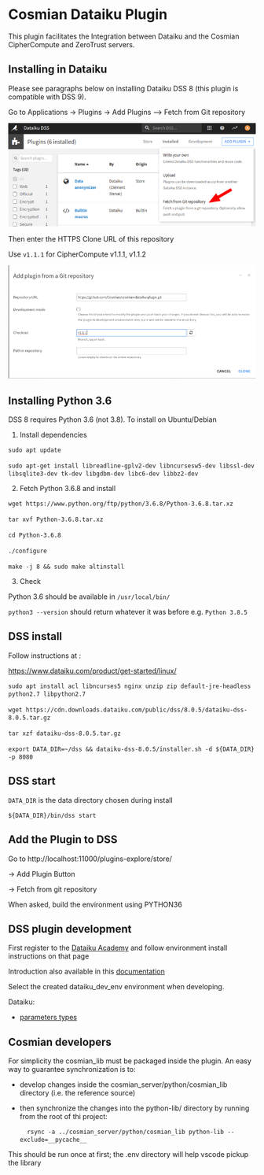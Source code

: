 # Cosmian Dataiku Plugin

This plugin facilitates the Integration between Dataiku and the Cosmian CipherCompute and ZeroTrust servers.

## Installing in Dataiku

Please see paragraphs below on installing Dataiku DSS 8 (this plugin is compatible with DSS 9).

Go to Applications -> Plugins -> Add Plugins --> Fetch from Git repository

![dss_plugins](./dss_plugins.png)

Then enter the HTTPS Clone URL of this repository

Use `v1.1.1` for CipherCompute v1.1.1, v1.1.2

![plugin_url](./plugin_url.png)


## Installing Python 3.6

DSS 8 requires Python 3.6 (not 3.8). To install on Ubuntu/Debian

1. Install dependencies

```
sudo apt update

sudo apt-get install libreadline-gplv2-dev libncursesw5-dev libssl-dev libsqlite3-dev tk-dev libgdbm-dev libc6-dev libbz2-dev
```

2. Fetch Python 3.6.8 and install

```
wget https://www.python.org/ftp/python/3.6.8/Python-3.6.8.tar.xz

tar xvf Python-3.6.8.tar.xz

cd Python-3.6.8

./configure

make -j 8 && sudo make altinstall
```

3. Check

Python 3.6 should be available in `/usr/local/bin/`

`python3 --version` should return whatever it was before e.g. `Python 3.8.5`


## DSS install

Follow instructions at :

https://www.dataiku.com/product/get-started/linux/


```
sudo apt install acl libncurses5 nginx unzip zip default-jre-headless python2.7 libpython2.7

wget https://cdn.downloads.dataiku.com/public/dss/8.0.5/dataiku-dss-8.0.5.tar.gz

tar xzf dataiku-dss-8.0.5.tar.gz

export DATA_DIR=~/dss && dataiku-dss-8.0.5/installer.sh -d ${DATA_DIR} -p 8080

```


## DSS start

`DATA_DIR` is the data directory chosen during install 

    ${DATA_DIR}/bin/dss start


## Add the Plugin to DSS

Go to http://localhost:11000/plugins-explore/store/ 

-> Add Plugin Button

-> Fetch from git repository

When asked, build the environment using PYTHON36



## DSS plugin development

First register to the [Dataiku Academy](https://academy.dataiku.com/plugin-development/514705)
and follow environment install instructions on that page

Introduction also available in this [documentation](https://doc.dataiku.com/dss/latest/plugins/reference/index.html?highlight=plugin%20development)

Select the created dataiku_dev_env environment when developing.

Dataiku:

 - [parameters types](https://doc.dataiku.com/dss/latest/plugins/reference/params.html)

## Cosmian developers

For simplicity the cosmian_lib must be packaged inside the plugin.
An easy way to guarantee synchronization is to:

- develop changes inside the cosmian_server/python/cosmian_lib directory (i.e. the reference source)
- then synchronize the changes into the python-lib/ directory by running from the root of thi project:

        rsync -a ../cosmian_server/python/cosmian_lib python-lib --exclude=__pycache__ 

This should be run once at first; the .env directory will help vscode pickup the library

